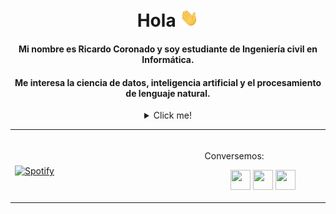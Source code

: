 <h1 align="center">Hola <img src="https://raw.githubusercontent.com/ABSphreak/ABSphreak/master/gifs/Hi.gif" width="30px"> </h1> 

<h4 align="center">
  Mi nombre es Ricardo Coronado y soy estudiante de Ingeniería civil en Informática.   
</h4>
<h4 align="center">
  Me interesa la ciencia de datos, inteligencia artificial y el procesamiento de lenguaje natural.
</h4>

<details>
 <summary align="center" >Click me!</summary>
 <p align="center">
   
![Duck](https://b.thumbs.redditmedia.com/MBnMsJlhrm3h3G2jGL-iT_C7nQbpfOGGbFaimbovjUc.png)
   
</p>
</details>

<table width="100%" align="center"> 
  <tr>
  <td width="30%">
    
  &nbsp; <br> [![Spotify](https://novatorem-xi-eight.vercel.app/api/spotify)](https://open.spotify.com/user/12131343117)
    
  </td>
   
  <td width="18%" align="center">  
 
<br>
<p align="left">Conversemos:
  
[<img height="32" width="32" src="https://cdn.worldvectorlogo.com/logos/linkedin-icon-2.svg" />](https://www.linkedin.com/in/ricardo-coronado-mera-9a1145220/)
[<img height="32" width="32" src="https://educationatw.com/wp-content/uploads/2019/08/Twitter-Logo.png" />](https://twitter.com/naturalfreqs)
[<img height="32" width="32" src="http://assets.stickpng.com/images/580b57fcd9996e24bc43c521.png" />](https://www.instagram.com/rickiwasho/)
  
</p>


  </td>
</table>
